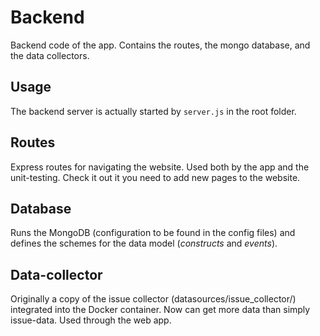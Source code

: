 Backend
==========

Backend code of the app. Contains the routes, the mongo database, and the data collectors. 

Usage
-------------
The backend server is actually started by ```server.js``` in the root folder.

Routes
-------------
Express routes for navigating the website. Used both by the app and the unit-testing. Check it out it you need to add new pages to the website. 

Database
-------------
Runs the MongoDB (configuration to be found in the config files) and defines the schemes for the data model (*constructs* and *events*).

Data-collector
-------------
Originally a copy of the issue collector (datasources/issue_collector/) integrated into the Docker container. Now can get more data than simply issue-data. Used through the web app.
